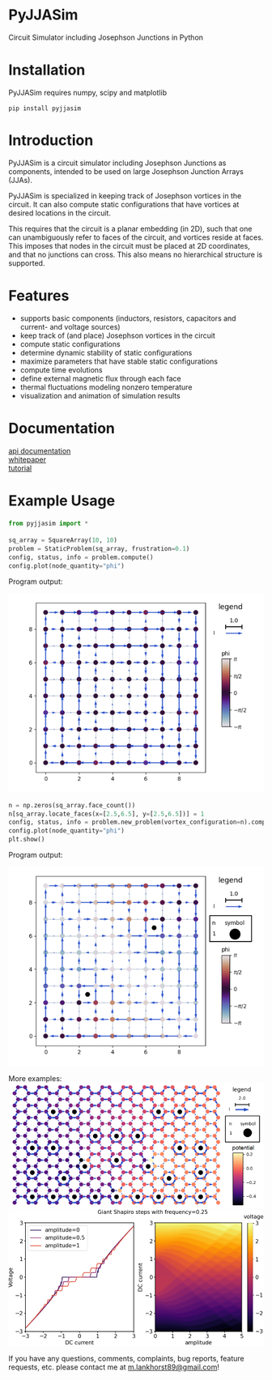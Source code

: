 # PyJJASim
Circuit Simulator including Josephson Junctions in Python

# Installation
PyJJASim requires numpy, scipy and matplotlib

```
pip install pyjjasim
```

# Introduction
PyJJASim is a circuit simulator including Josephson Junctions as components, 
intended to be used on large Josephson Junction Arrays (JJAs). 

PyJJASim is specialized in keeping track of Josephson vortices in the circuit. 
It can also compute static configurations that have vortices at desired 
locations in the circuit.

This requires that the circuit is a planar embedding (in 2D), such that 
one can unambiguously refer to faces of the circuit, and vortices reside
at faces. This imposes that nodes in the circuit must be placed 
at 2D coordinates, and that no junctions can cross. This also means no
hierarchical structure is supported.

# Features
- supports basic components (inductors, resistors, capacitors and current- and voltage sources)
- keep track of (and place) Josephson vortices in the circuit
- compute static configurations 
- determine dynamic stability of static configurations
- maximize parameters that have stable static configurations
- compute time evolutions
- define external magnetic flux through each face
- thermal fluctuations modeling nonzero temperature
- visualization and animation of simulation results

# Documentation

[api documentation](https://htmlpreview.github.io/?https://github.com/martijnLankhorst/pyjjasim/docs/_build/html/pyjjasim.html)\
[whitepaper](PyJJASim_Whitepaper.pdf)\
[tutorial](https://htmlpreview.github.io/?./tutorial_pyjjasim.html)

# Example Usage

````python
from pyjjasim import *

sq_array = SquareArray(10, 10)
problem = StaticProblem(sq_array, frustration=0.1)
config, status, info = problem.compute()
config.plot(node_quantity="phi")
````

Program output:

![alt text](./examples/readme_example_0.png?raw=true)

````python
n = np.zeros(sq_array.face_count())
n[sq_array.locate_faces(x=[2.5,6.5], y=[2.5,6.5])] = 1
config, status, info = problem.new_problem(vortex_configuration=n).compute()
config.plot(node_quantity="phi")
plt.show()
````

Program output:

![alt text](./examples/readme_example_1.png?raw=true)

More examples:
![alt text](./examples/images/biassed_honeycomb.png?raw=true)
![alt text](./examples/images/shapiro_steps.png?raw=true)

If you have any questions, comments, complaints, 
bug reports, feature requests, etc.
please contact me at m.lankhorst89@gmail.com!
